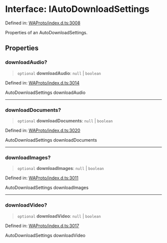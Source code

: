 # Interface: IAutoDownloadSettings

Defined in: [WAProto/index.d.ts:3008](https://github.com/Fokusdotid/bail/blob/a029a4f9908cd3806112e8438f5a31dda1376b84/WAProto/index.d.ts#L3008)

Properties of an AutoDownloadSettings.

## Properties

### downloadAudio?

> `optional` **downloadAudio**: `null` \| `boolean`

Defined in: [WAProto/index.d.ts:3014](https://github.com/Fokusdotid/bail/blob/a029a4f9908cd3806112e8438f5a31dda1376b84/WAProto/index.d.ts#L3014)

AutoDownloadSettings downloadAudio

***

### downloadDocuments?

> `optional` **downloadDocuments**: `null` \| `boolean`

Defined in: [WAProto/index.d.ts:3020](https://github.com/Fokusdotid/bail/blob/a029a4f9908cd3806112e8438f5a31dda1376b84/WAProto/index.d.ts#L3020)

AutoDownloadSettings downloadDocuments

***

### downloadImages?

> `optional` **downloadImages**: `null` \| `boolean`

Defined in: [WAProto/index.d.ts:3011](https://github.com/Fokusdotid/bail/blob/a029a4f9908cd3806112e8438f5a31dda1376b84/WAProto/index.d.ts#L3011)

AutoDownloadSettings downloadImages

***

### downloadVideo?

> `optional` **downloadVideo**: `null` \| `boolean`

Defined in: [WAProto/index.d.ts:3017](https://github.com/Fokusdotid/bail/blob/a029a4f9908cd3806112e8438f5a31dda1376b84/WAProto/index.d.ts#L3017)

AutoDownloadSettings downloadVideo
